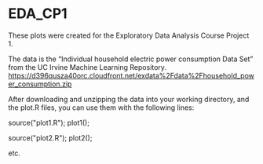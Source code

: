 EDA_CP1
=======

These plots were created for the Exploratory Data Analysis Course Project 1. 

The data is the “Individual household electric power consumption Data Set” from the UC Irvine Machine Learning Repository.
https://d396qusza40orc.cloudfront.net/exdata%2Fdata%2Fhousehold_power_consumption.zip

After downloading and unzipping the data into your working directory, and the plot.R files, you can use them with the following lines:

source("plot1.R");
plot1();

source("plot2.R");
plot2();

etc.
